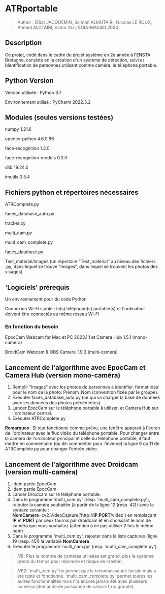 # ATRportable
> Author : [Eliot JACQUEMIN, Salman ALMUTAIRI, Nicolas LE ROUX, Ahmed ALOTAIBI, Victor XU / SOIA-MASSEL2024]

## Description
Ce projet, codé dans le cadre du projet système en 2e année à l'ENSTA Bretagne, consiste en la création d'un système de détection, suivi et identification de personnes utilisant comme caméra, le téléphone portable.

## Python Version
Version utilisée : Python 3.7

Environnement utilisé : PyCharm 2022.3.2

## Modules (seules versions testées)
numpy 1.21.6 

opencv-python 4.6.0.66 

face-recognition 1.3.0 

face-recognition-models 0.3.0

dlib 19.24.0

imutils 0.5.4

## Fichiers python et répertoires nécessaires
ATRComplete.py

faces_database_auto.py

tracker.py

multi_cam.py

multi_cam_complete.py

faces_database.py

Test_material/Images (un répertoire "Test_material" au niveau des fichiers .py, dans lequel se trouve "Images", dans lequel se trouvent les photos des visages)

## 'Logiciels' prérequis

Un environnement pour du code Python

Connexion Wi-Fi stable : le(s) téléphone(s) portable(s) et l'ordinateur doivent être connectés au même réseau Wi-Fi


### En fonction du besoin
EpocCam Webcam for Mac et PC 2023.1.1 et Camera Hub 1.5.1 (mono-caméra)

DroidCam Webcam & OBS Camera 1.9.3 (multi-caméra)


## Lancement de l'algorithme avec EpocCam et Camera Hub (version mono-caméra)

1. Remplir "Images" avec les photos de personnes à identifier, format idéal pour le nom de la photo: Prénom_Nom (convention fixée par le groupe).
2. Exécuter faces_database_auto.py (ce qui va charger la base de données avec les données des photos précédentes).
3. Lancer EpocCam sur le téléphone portable à utiliser, et Camera Hub sur l'ordinateur central.
4. Exécuter ATRComplete.py

**Remarques** : Si tout fonctionne comme prévu, une fenêtre apparait à l'écran de l'ordinateur avec le flux vidéo du téléphone portable. Pour changer entre la caméra de l'ordinateur principal et celle du téléphone portable, il faut mettre en commentaire (ou dé-commenter pour l'inverse) la ligne 9 ou 11 de ATRComplete.py pour changer l'entrée vidéo.

## Lancement de l'algorithme avec Droidcam (version multi-caméra)

1. idem partie EpocCam
2. idem partie EpocCam
3. Lancer Droidcam sur le téléphone portable.
4. Dans le programme 'multi_cam.py' (resp. 'multi_cam_complete.py'), rajouter la caméra souhaitée (à partir de la ligne 12 (resp. 42)) avec la syntaxe suivante : **NomCamera**=cv2.VideoCapture('http://**IP**:**PORT**/video') en remplaçant **IP** et **PORT** par ceux fournis par droidcam et en choissant le nom de caméra que vous souhaitez (attention à ne pas utiliser 2 fois le même nom)
5. Dans le programme 'multi_cam.py', rajouter dans la liste captures (ligne 19 (resp. 45)) la variable **NomCamera**
6. Exécuter le programme 'multi_cam.py' (resp. 'multi_cam_complete.py').

> _NB_: Plus le nombre de caméras utilisées est grand, plus le système prend du temps pour répondre et risque de crasher.

> _NB2_: 'multi_cam.py' ne permet que la reconnaissance faciale mais a été testé et fonctionne. 'multi_cam_complete.py' permet toutes les autres fonctionnalités mais n'a encore jamais été avec plusieurs caméras (demande de puissance de calculs trop grande).
